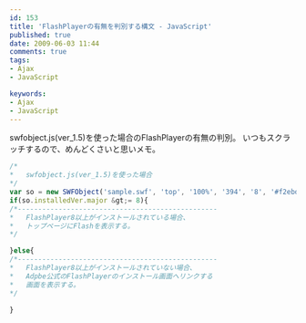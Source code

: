 ```yaml
---
id: 153
title: 'FlashPlayerの有無を判別する構文 - JavaScript'
published: true
date: 2009-06-03 11:44
comments: true
tags:
- Ajax
- JavaScript

keywords:
- Ajax
- JavaScript
---
```

swfobject.js(ver_1.5)を使った場合のFlashPlayerの有無の判別。
いつもスクラッチするので、めんどくさいと思いメモ。


```JavaScript
/*
*	swfobject.js(ver_1.5)を使った場合
*/
var so = new SWFObject('sample.swf', 'top', '100%', '394', '8', '#f2ebda');
if(so.installedVer.major &gt;= 8){
/*-------------------------------------------------
*	FlashPlayer8以上がインストールされている場合、
*	トップページにFlashを表示する。
*/

}else{
/*-------------------------------------------------
*	FlashPlayer8以上がインストールされていない場合、
*	Adpbe公式のFlashPlayerのインストール画面へリンクする
*	画面を表示する。
*/

}
```
